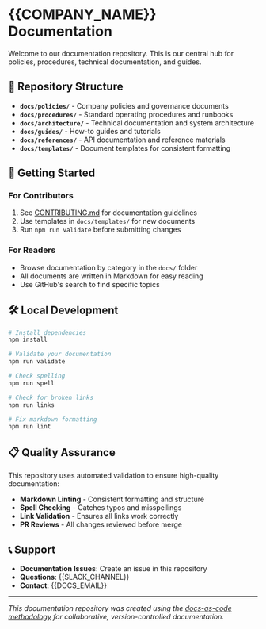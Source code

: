 # {{COMPANY_NAME}} Documentation

Welcome to our documentation repository. This is our central hub for policies, procedures, technical documentation, and guides.

## 📁 Repository Structure

- **`docs/policies/`** - Company policies and governance documents
- **`docs/procedures/`** - Standard operating procedures and runbooks
- **`docs/architecture/`** - Technical documentation and system architecture
- **`docs/guides/`** - How-to guides and tutorials
- **`docs/references/`** - API documentation and reference materials
- **`docs/templates/`** - Document templates for consistent formatting

## 🚀 Getting Started

### For Contributors
1. See [CONTRIBUTING.md](CONTRIBUTING.md) for documentation guidelines
2. Use templates in `docs/templates/` for new documents
3. Run `npm run validate` before submitting changes

### For Readers
- Browse documentation by category in the `docs/` folder
- All documents are written in Markdown for easy reading
- Use GitHub's search to find specific topics

## 🛠️ Local Development

```bash
# Install dependencies
npm install

# Validate your documentation
npm run validate

# Check spelling
npm run spell

# Check for broken links
npm run links

# Fix markdown formatting
npm run lint
```

## 📋 Quality Assurance

This repository uses automated validation to ensure high-quality documentation:

- **Markdown Linting** - Consistent formatting and structure
- **Spell Checking** - Catches typos and misspellings
- **Link Validation** - Ensures all links work correctly
- **PR Reviews** - All changes reviewed before merge

## 📞 Support

- **Documentation Issues**: Create an issue in this repository
- **Questions**: {{SLACK_CHANNEL}}
- **Contact**: {{DOCS_EMAIL}}

---

*This documentation repository was created using the [docs-as-code methodology](https://www.writethedocs.org/guide/docs-as-code/) for collaborative, version-controlled documentation.*